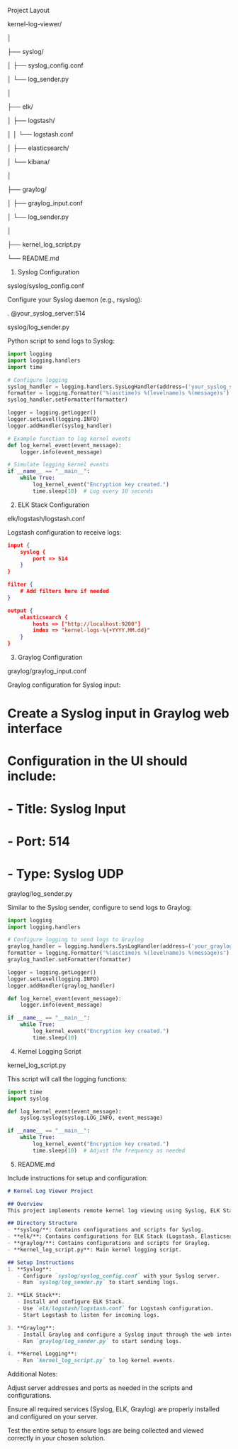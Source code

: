 Project Layout

kernel-log-viewer/

│

├── syslog/

│   ├── syslog_config.conf

│   └── log_sender.py

│

├── elk/

│   ├── logstash/

│   │   └── logstash.conf

│   ├── elasticsearch/

│   └── kibana/

│

├── graylog/

│   ├── graylog_input.conf

│   └── log_sender.py

│

├── kernel_log_script.py

└── README.md

1. Syslog Configuration

syslog/syslog_config.conf

Configure your Syslog daemon (e.g., rsyslog):

*.* @your_syslog_server:514

syslog/log_sender.py

Python script to send logs to Syslog:

```python
import logging
import logging.handlers
import time

# Configure logging
syslog_handler = logging.handlers.SysLogHandler(address=('your_syslog_server', 514))
formatter = logging.Formatter('%(asctime)s %(levelname)s %(message)s')
syslog_handler.setFormatter(formatter)

logger = logging.getLogger()
logger.setLevel(logging.INFO)
logger.addHandler(syslog_handler)

# Example function to log kernel events
def log_kernel_event(event_message):
    logger.info(event_message)

# Simulate logging kernel events
if __name__ == "__main__":
    while True:
        log_kernel_event("Encryption key created.")
        time.sleep(10)  # Log every 10 seconds
```

2. ELK Stack Configuration

elk/logstash/logstash.conf

Logstash configuration to receive logs:

```json
input {
    syslog {
        port => 514
    }
}

filter {
    # Add filters here if needed
}

output {
    elasticsearch {
        hosts => ["http://localhost:9200"]
        index => "kernel-logs-%{+YYYY.MM.dd}"
    }
}
```

3. Graylog Configuration

graylog/graylog_input.conf

Graylog configuration for Syslog input:

# Create a Syslog input in Graylog web interface
# Configuration in the UI should include: 
# - Title: Syslog Input
# - Port: 514
# - Type: Syslog UDP

graylog/log_sender.py

Similar to the Syslog sender, configure to send logs to Graylog:

```python
import logging
import logging.handlers

# Configure logging to send logs to Graylog
graylog_handler = logging.handlers.SysLogHandler(address=('your_graylog_server', 514))
formatter = logging.Formatter('%(asctime)s %(levelname)s %(message)s')
graylog_handler.setFormatter(formatter)

logger = logging.getLogger()
logger.setLevel(logging.INFO)
logger.addHandler(graylog_handler)

def log_kernel_event(event_message):
    logger.info(event_message)

if __name__ == "__main__":
    while True:
        log_kernel_event("Encryption key created.")
        time.sleep(10)
```

4. Kernel Logging Script

kernel_log_script.py

This script will call the logging functions:

```python
import time
import syslog

def log_kernel_event(event_message):
    syslog.syslog(syslog.LOG_INFO, event_message)

if __name__ == "__main__":
    while True:
        log_kernel_event("Encryption key created.")
        time.sleep(10)  # Adjust the frequency as needed
```

5. README.md

Include instructions for setup and configuration:

```markdown
# Kernel Log Viewer Project

## Overview
This project implements remote kernel log viewing using Syslog, ELK Stack, and Graylog.

## Directory Structure
- **syslog/**: Contains configurations and scripts for Syslog.
- **elk/**: Contains configurations for ELK Stack (Logstash, Elasticsearch, Kibana).
- **graylog/**: Contains configurations and scripts for Graylog.
- **kernel_log_script.py**: Main kernel logging script.

## Setup Instructions
1. **Syslog**: 
   - Configure `syslog/syslog_config.conf` with your Syslog server.
   - Run `syslog/log_sender.py` to start sending logs.

2. **ELK Stack**: 
   - Install and configure ELK Stack.
   - Use `elk/logstash/logstash.conf` for Logstash configuration.
   - Start Logstash to listen for incoming logs.

3. **Graylog**: 
   - Install Graylog and configure a Syslog input through the web interface.
   - Run `graylog/log_sender.py` to start sending logs.

4. **Kernel Logging**:
   - Run `kernel_log_script.py` to log kernel events.
```

Additional Notes:

Adjust server addresses and ports as needed in the scripts and configurations.

Ensure all required services (Syslog, ELK, Graylog) are properly installed and configured on your server.

Test the entire setup to ensure logs are being collected and viewed correctly in your chosen solution.

